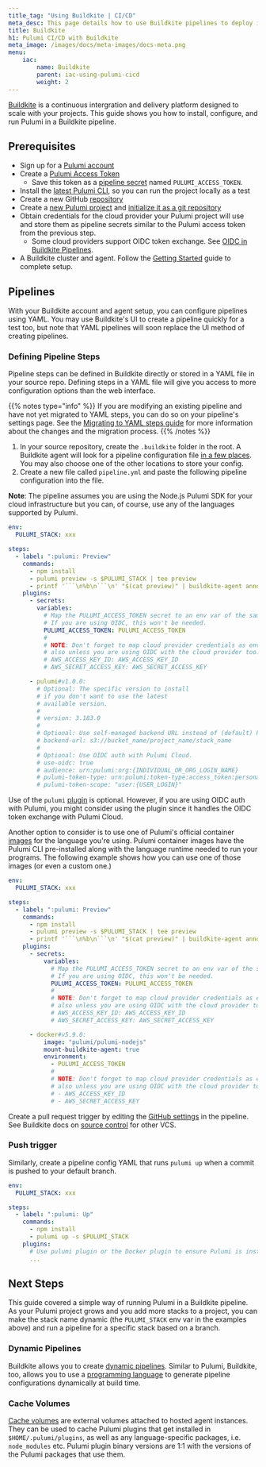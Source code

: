 ```yaml
---
title_tag: "Using Buildkite | CI/CD"
meta_desc: This page details how to use Buildkite pipelines to deploy infrastructure implemented using Pulumi.
title: Buildkite
h1: Pulumi CI/CD with Buildkite
meta_image: /images/docs/meta-images/docs-meta.png
menu:
    iac:
        name: Buildkite
        parent: iac-using-pulumi-cicd
        weight: 2
---
```


[Buildkite](https://buildkite.com/) is a continuous intergration and delivery platform designed to scale with your projects. This guide shows you how to install, configure, and run Pulumi in a Buildkite pipeline.

## Prerequisites

- Sign up for a [Pulumi account](https://app.pulumi.com)
- Create a [Pulumi Access Token](https://app.pulumi.com/account/tokens)
  - Save this token as a [pipeline secret](https://buildkite.com/docs/pipelines/security/secrets/buildkite-secrets)
named `PULUMI_ACCESS_TOKEN`.
- Install the [latest Pulumi CLI](/docs/install/), so you can run the project locally as a test
- Create a new GitHub [repository](https://github.com/new)
- Create a [new Pulumi project](/tutorials/pulumi-fundamentals/create-a-pulumi-project/) and [initialize it as a git repository](https://git-scm.com/docs/git-init)
- Obtain credentials for the cloud provider your Pulumi project will use and store them as pipeline secrets similar to the Pulumi access token from the previous step.
  - Some cloud providers support OIDC token exchange. See [OIDC in Buildkite Pipelines](https://buildkite.com/docs/pipelines/security/oidc).
- A Buildkite cluster and agent. Follow the [Getting Started](https://buildkite.com/docs/pipelines/getting-started) guide to complete setup.

## Pipelines

With your Buildkite account and agent setup, you can configure pipelines using YAML.
You may use Buildkite's UI to create a pipeline quickly for a test too, but note that
YAML pipelines will soon replace the UI method of creating pipelines.

### Defining Pipeline Steps

Pipeline steps can be defined in Buildkite directly or stored in a YAML file in your
source repo. Defining steps in a YAML file will give you access to more configuration
options than the web interface.

{{% notes type="info" %}}
If you are modifying an existing pipeline and have not yet migrated to YAML steps, you can do so on your pipeline's settings page.
See the [Migrating to YAML steps guide](https://buildkite.com/docs/pipelines/tutorials/pipeline-upgrade) for more information about the changes and the migration process.
{{% /notes %}}

1. In your source repository, create the `.buildkite` folder in the root. A Buildkite agent will look for a pipeline
configuration file [in a few places](https://buildkite.com/docs/agent/v3/cli-pipeline#uploading-pipelines-description). You may also choose one of the other locations to store your config.
1. Create a new file called `pipeline.yml` and paste the following pipeline configuration into the file.

**Note**: The pipeline assumes you are using the Node.js Pulumi SDK for your cloud infrastructure
but you can, of course, use any of the languages supported by Pulumi.

```yaml
env:
  PULUMI_STACK: xxx

steps:
  - label: ":pulumi: Preview"
    commands:
      - npm install
      - pulumi preview -s $PULUMI_STACK | tee preview
      - printf '```\n%b\n```\n' "$(cat preview)" | buildkite-agent annotate --style "info"
    plugins:
      - secrets:
        variables:
          # Map the PULUMI_ACCESS_TOKEN secret to an env var of the same name.
          # If you are using OIDC, this won't be needed.
          PULUMI_ACCESS_TOKEN: PULUMI_ACCESS_TOKEN
          #
          # NOTE: Don't forget to map cloud provider credentials as env vars
          # also unless you are using OIDC with the cloud provider too.
          # AWS_ACCESS_KEY_ID: AWS_ACCESS_KEY_ID
          # AWS_SECRET_ACCESS_KEY: AWS_SECRET_ACCESS_KEY

      - pulumi#v1.0.0:
        # Optional: The specific version to install
        # if you don't want to use the latest
        # available version.
        #
        # version: 3.183.0
        #
        # Optional: Use self-managed backend URL instead of (default) Pulumi Cloud.
        # backend-url: s3://bucket_name/project_name/stack_name
        #
        # Optional: Use OIDC auth with Pulumi Cloud.
        # use-oidc: true
        # audience: urn:pulumi:org:{INDIVIDUAL_OR_ORG_LOGIN_NAME}
        # pulumi-token-type: urn:pulumi:token-type:access_token:personal
        # pulumi-token-scope: "user:{USER_LOGIN}"
```

Use of the `pulumi` [plugin](https://buildkite.com/resources/plugins/buildkite-plugins/pulumi-buildkite-plugin/) is optional.
However, if you are using OIDC auth with Pulumi, you might consider using the plugin since it handles the OIDC token exchange
with Pulumi Cloud.

Another option to consider is to use one of Pulumi's official container [images](https://github.com/pulumi/pulumi-docker-containers) for the language
you're using. Pulumi container images have the Pulumi CLI pre-installed along with the language runtime needed to run your programs.
The following example shows how you can use one of those images (or even a custom one.)

```yaml
env:
  PULUMI_STACK: xxx

steps:
  - label: ":pulumi: Preview"
    commands:
      - npm install
      - pulumi preview -s $PULUMI_STACK | tee preview
      - printf '```\n%b\n```\n' "$(cat preview)" | buildkite-agent annotate --style "info"
    plugins:
      - secrets:
          variables:
            # Map the PULUMI_ACCESS_TOKEN secret to an env var of the same name.
            # If you are using OIDC, this won't be needed.
            PULUMI_ACCESS_TOKEN: PULUMI_ACCESS_TOKEN
            #
            # NOTE: Don't forget to map cloud provider credentials as env vars
            # also unless you are using OIDC with the cloud provider too.
            # AWS_ACCESS_KEY_ID: AWS_ACCESS_KEY_ID
            # AWS_SECRET_ACCESS_KEY: AWS_SECRET_ACCESS_KEY

      - docker#v5.9.0:
          image: "pulumi/pulumi-nodejs"
          mount-buildkite-agent: true
          environment:
            - PULUMI_ACCESS_TOKEN
            #
            # NOTE: Don't forget to map cloud provider credentials as env vars
            # also unless you are using OIDC with the cloud provider too.
            # - AWS_ACCESS_KEY_ID
            # - AWS_SECRET_ACCESS_KEY
```

Create a pull request trigger by editing the [GitHub settings](https://buildkite.com/docs/pipelines/source-control/github#running-builds-on-pull-requests) in the pipeline.
See Buildkite docs on [source control](https://buildkite.com/docs/pipelines/source-control) for other VCS.

### Push trigger

Similarly, create a pipeline config YAML that runs `pulumi up` when a commit is pushed to your default branch.

```yaml
env:
  PULUMI_STACK: xxx

steps:
  - label: ":pulumi: Up"
    commands:
      - npm install
      - pulumi up -s $PULUMI_STACK
    plugins:
      # Use pulumi plugin or the Docker plugin to ensure Pulumi is installed.
      ...
```

## Next Steps

This guide covered a simple way of running Pulumi in a Buildkite pipeline.
As your Pulumi project grows and you add more stacks to a project, you
can make the stack name dynamic (the `PULUMI_STACK` env var in the examples
above) and run a pipeline for a specific stack based on a branch.

### Dynamic Pipelines

Buildkite allows you to create [dynamic pipelines](https://buildkite.com/docs/pipelines/configure/dynamic-pipelines).
Similar to Pulumi, Buildkite, too, allows you to use a [programming language](https://buildkite.com/docs/pipelines/configure/dynamic-pipelines/sdk)
to generate pipeline configurations dynamically at build time.

### Cache Volumes

[Cache volumes](https://buildkite.com/docs/pipelines/hosted-agents/cache-volumes) are
external volumes attached to hosted agent instances. They can be used to cache Pulumi
plugins that get installed in `$HOME/.pulumi/plugins`, as well as any language-specific
packages, i.e. `node_modules` etc. Pulumi plugin binary versions are 1:1 with the
versions of the Pulumi packages that use them.
